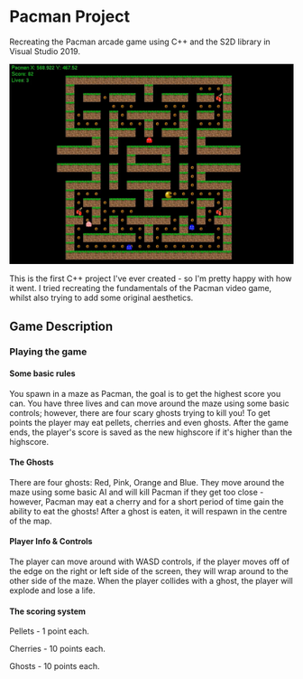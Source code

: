 # Pacman Project

Recreating the Pacman arcade game using C++ and the S2D library in Visual Studio 2019.

![My Pacman Project](https://github.com/WedgeManWik/Pacman-Readme-Website/blob/main/PacmanImg1.PNG?raw=true)

This is the first C++ project I've ever created - so I'm pretty happy with how it went. I tried recreating the fundamentals of the Pacman video game, whilst also trying to add some original aesthetics.

## Game Description 

### Playing the game

#### Some basic rules

You spawn in a maze as Pacman, the goal is to get the highest score you can. You have three lives and can move around the maze using some basic controls; however, there are four scary ghosts trying to kill you! To get points the player may eat pellets, cherries and even ghosts.
After the game ends, the player's score is saved as the new highscore if it's higher than the highscore.

#### The Ghosts

There are four ghosts: Red, Pink, Orange and Blue. They move around the maze using some basic AI and will kill Pacman if they get too close - however, Pacman may eat a cherry and for a short period of time gain the ability to eat the ghosts! After a ghost is eaten, it will respawn in the centre of the map.

#### Player Info & Controls

The player can move around with WASD controls, if the player moves off of the edge on the right or left side of the screen, they will wrap around to the other side of the maze. When the player collides with a ghost, the player will explode and lose a life.

#### The scoring system

Pellets - 1 point each.

Cherries - 10 points each.

Ghosts - 10 points each.
 
